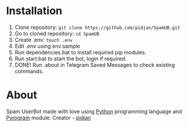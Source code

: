 # Installation

1. Clone repository: `git clone https://github.com/pidjan/SpamUB.git`
2. Go to cloned repository: `cd SpamUB`
3. Create .env: `touch .env`
4. Edit .env using env.sample
5. Run dependencies.bat to install required pip modules.
6. Run start.bat to start the bot, login if required.
7. DONE! Run .about in Telegram Saved Messages to check existing commands. 

# About

Spam UserBot made with love using [Python](https://www.python.org/) programming language and [Pyrogram](https://pyrogram.org/) module.
Creator - [pidjan](https://pidjan.ml)
